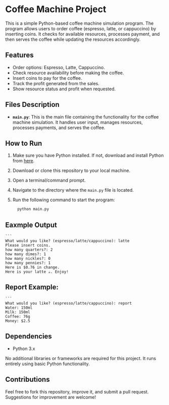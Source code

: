 # Coffee Machine Project

This is a simple Python-based coffee machine simulation program. The program allows users to order coffee (espresso, latte, or cappuccino) by inserting coins. It checks for available resources, processes payment, and then serves the coffee while updating the resources accordingly.

## Features

- Order options: Espresso, Latte, Cappuccino.
- Check resource availability before making the coffee.
- Insert coins to pay for the coffee.
- Track the profit generated from the sales.
- Show resource status and profit when requested.

## Files Description

- **`main.py`**: This is the main file containing the functionality for the coffee machine simulation. It handles user input, manages resources, processes payments, and serves the coffee.

## How to Run

1. Make sure you have Python installed. If not, download and install Python from [here](https://www.python.org/downloads/).
2. Download or clone this repository to your local machine.
3. Open a terminal/command prompt.
4. Navigate to the directory where the `main.py` file is located.
5. Run the following command to start the program:

    ```bash
      python main.py

## Eaxmple Output

    ```
    What would you like? (espresso/latte/cappuccino): latte
    Please insert coins.
    how many quarters?: 2
    how many dimes?: 1
    how many nickles?: 0
    how many pennies?: 1
    Here is $0.76 in change.
    Here is your latte ☕️. Enjoy!

## Report Example:

    ```
    What would you like? (espresso/latte/cappuccino): report
    Water: 150ml
    Milk: 150ml
    Coffee: 76g
    Money: $2.5


## Dependencies

- Python 3.x

No additional libraries or frameworks are required for this project. It runs entirely using basic Python functionality.

## Contributions

Feel free to fork this repository, improve it, and submit a pull request. Suggestions for improvement are welcome!


